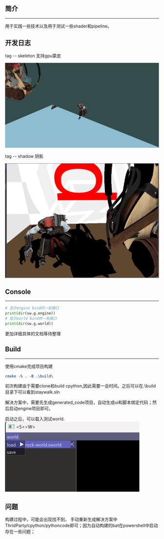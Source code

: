 ## 简介
---
用于实践一些技术以及用于测试一些shader和pipeline。

## 开发日志
tag -- skeleton 支持gpu蒙皮

![alt text](readme-res/skeleton.gif)

tag -- shadow 阴影

![alt text](image.png)

## Console
---
```python
# 显示engine bind的一些接口
print(dir(sw.g.engine))
# 显示world bind的一些接口
print(dir(sw.g.world))
```
更加详细具体的文档等待整理

## Build
---
使用cmake完成项目构建

```cmake
cmake -S . -B .\build\
```
初次构建由于需要clone和build cpython,因此需要一会时间。之后可以在.\build目录下可以看到staywalk.sln

解决方案中，需要先生成generated_code项目，自动生成ui和脚本绑定代码；然后启动engine项目即可。

启动之后，可以载入测试world.
![alt text](readme-res/image.png)

## 问题 
构建过程中，可能会出现找不到， 手动重新生成解决方案中ThridParty/cpython/pythoncode即可；因为自动构建的bat在powershell中启动存在一些问题；
